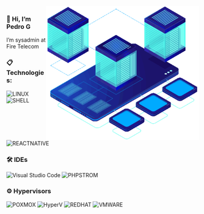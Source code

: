 
<img src="https://raw.githubusercontent.com/pedrogiru/pedrogiru/main/banner-3.gif" min-width="400px" max-width="400px" width="400px" align="right" alt="Computer">


### 👋 Hi, I’m Pedro G
 I’m sysadmin at Fire Telecom



### :clipboard: Technologies:

  ![LINUX](https://img.shields.io/badge/Linux-FCC624?style=for-the-badge&logo=linux&logoColor=black)
  ![SHELL](https://img.shields.io/badge/Shell_Script-121011?style=for-the-badge&logo=gnu-bash&logoColor=white)
  ![REACTNATIVE](https://img.shields.io/badge/typescript-20232A?style=for-the-badge&logo=typescript&logoColor=61DAFB)
  
### :hammer_and_wrench: IDEs

  ![Visual Studio Code](https://img.shields.io/badge/VSCode-008B8B?style=for-the-badge&logo=visual-studio-code&logoColor=blue)
  ![PHPSTROM](https://img.shields.io/badge/PhpStorm-121011?style=for-the-badge&logo=PhpStorm&logoColor=white)

### ⚙️ Hypervisors
  ![POXMOX](https://img.shields.io/badge/Proxmox-E57000?style=for-the-badge&logo=proxmox&logoColor=white)
  ![HyperV](https://img.shields.io/badge/Hyper&#8211;V-258FFA?style=for-the-badge&logo=microsoft&logoColor=white)
  ![REDHAT](https://img.shields.io/badge/Red_Hat-EE0000?style=for-the-badge&logo=red-hat&logoColor=white)
  ![VMWARE](https://img.shields.io/badge/VMware-607078?style=for-the-badge&logo=vmware&logoColor=white)
